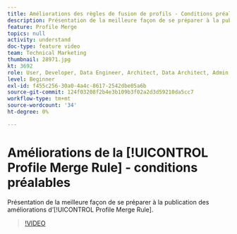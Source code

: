 ```yaml
---
title: Améliorations des règles de fusion de profils - Conditions préalables
description: Présentation de la meilleure façon de se préparer à la publication des améliorations des règles de fusion de profils.
feature: Profile Merge
topics: null
activity: understand
doc-type: feature video
team: Technical Marketing
thumbnail: 28971.jpg
kt: 3692
role: User, Developer, Data Engineer, Architect, Data Architect, Admin, Leader
level: Beginner
exl-id: f455c256-30a0-4a4c-8617-2542dbe05a6b
source-git-commit: 124f03208f2b4e3b109b3f02a2d3d59210da5cc7
workflow-type: tm+mt
source-wordcount: '34'
ht-degree: 0%

---
```


# Améliorations de la [!UICONTROL Profile Merge Rule] - conditions préalables

Présentation de la meilleure façon de se préparer à la publication des améliorations d’[!UICONTROL Profile Merge Rule].

>[!VIDEO](https://video.tv.adobe.com/v/28971/?quality=12)
